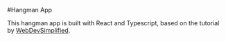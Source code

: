 #Hangman App

This hangman app is built with React and Typescript, based on the tutorial by [WebDevSimplified](https://www.youtube.com/watch?v=-ONUyenGnWw).